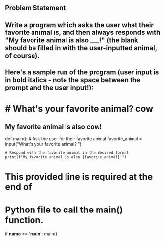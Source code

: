 
## Problem Statement
## Write a program which asks the user what their favorite animal is, and then always responds with "My favorite animal is also ___!" (the blank should be filled in with the user-inputted animal, of course).

## Here's a sample run of the program (user input is in bold italics - note the space between the prompt and the user input!):

# # What's your favorite animal? cow

## My favorite animal is also cow!


def main():
    # Ask the user for their favorite animal
    favorite_animal = input("What's your favorite animal? ")
    
    # Respond with the favorite animal in the desired format
    print(f"My favorite animal is also {favorite_animal}!")

# This provided line is required at the end of
# Python file to call the main() function.
if __name__ == '__main__':
    main()
